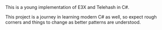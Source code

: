 This is a young implementation of E3X and Telehash in C#.

This project is a journey in learning modern C# as well, so expect rough corners and things to change as better patterns are understood.
